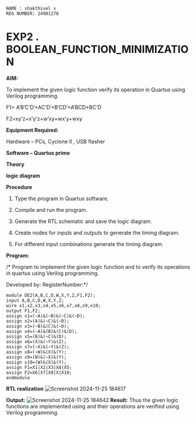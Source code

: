 

```
NAME : shakthivel v
REG NUMBER: 24901278
```
# EXP2 . BOOLEAN_FUNCTION_MINIMIZATION

**AIM:**

To implement the given logic function verify its operation in Quartus using Verilog programming.

F1= A’B’C’D’+AC’D’+B’CD’+A’BCD+BC’D 

F2=xy’z+x’y’z+w’xy+wx’y+wxy

**Equipment Required:**

Hardware – PCs, Cyclone II , USB flasher

**Software – Quartus prime**

**Theory**

**logic diagram**

**Procedure**

1.	Type the program in Quartus software.

2.	Compile and run the program.

3.	Generate the RTL schematic and save the logic diagram.

4.	Create nodes for inputs and outputs to generate the timing diagram.

5.	For different input combinations generate the timing diagram.


**Program:**

/* Program to implement the given logic function and to verify its operations in quartus using Verilog programming. 

Developed by: RegisterNumber:*/
```
module DE2(A,B,C,D,W,X,Y,Z,F1,F2);
input A,B,C,D,W,X,Y,Z;
wire x1,x2,x3,x4,x5,x6,x7,x8,x9,x10;
output F1,F2;
assign x1=(~A)&(~B)&(~C)&(~D);
assign x2=(A)&(~C)&(~D);
assign x3=(~B)&(C)&(~D);
assign x4=(~A)&(B)&(C)&(D);
assign x5=(B)&(~C)&(D);
assign x6=(X)&(~Y)&(Z);
assign x7=(~X)&(~Y)&(Z);
assign x8=(~W)&(X)&(Y);
assign x9=(W)&(~X)&(Y);
assign x10=(W)&(X)&(Y);
assign F1=X1|X2|X3|X4|X5;
assign F2=X6|X7|X8|X|X10;
endmodule
```

**RTL realization**
![Screenshot 2024-11-25 184617](https://github.com/user-attachments/assets/c6ddd8e1-5555-47b2-a21f-275b724d5495)

**Output:**
![Screenshot 2024-11-25 184642](https://github.com/user-attachments/assets/413d90b7-6f57-453c-bb7d-3b5c4e2e08f2)
**Result:**
Thus the given logic functions are implemented using and their operations are verified using Verilog programming.


